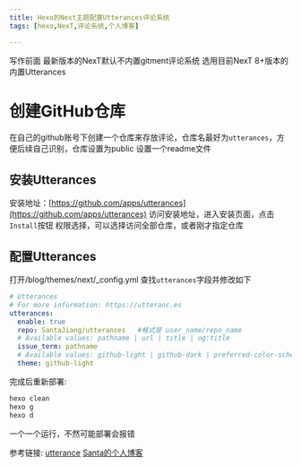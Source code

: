 ```yaml
---
title: Hexo的Next主题配置Utterances评论系统
tags: [hexo,NexT,评论系统,个人博客]

---
```


写作前面
最新版本的NexT默认不内置gitment评论系统
选用目前NexT 8+版本的内置Utterances

# 创建GitHub仓库
在自己的github账号下创建一个仓库来存放评论，仓库名最好为`utterances`，方便后续自己识别，仓库设置为public
设置一个readme文件

## 安装Utterances
安装地址：[https://github.com/apps/utterances](https://github.com/apps/utterances)
访问安装地址，进入安装页面，点击`Install`按钮
权限选择，可以选择访问全部仓库，或者刚才指定仓库

## 配置Utterances
打开/blog/themes/next/_config.yml
查找`utterances`字段并修改如下
```yml
# Utterances
# For more information: https://utteranc.es
utterances:
  enable: true
  repo: SantaJiang/utterances	#格式是 user_name/repo_name
  # Available values: pathname | url | title | og:title
  issue_term: pathname
  # Available values: github-light | github-dark | preferred-color-scheme | github-dark-orange | icy-dark | dark-blue | photon-dark | boxy-light
  theme: github-light
```
完成后重新部署:
```md
hexo clean
hexo g
hexo d
```
一个一个运行，不然可能部署会报错

参考链接:
    [utterance](https://utteranc.es/?installation_id=20644453&setup_action=install)
    [Santa的个人博客](https://santajiang.github.io/2021/08/18/Next%E4%B8%BB%E9%A2%98%E9%85%8D%E7%BD%AEUtterances%E8%AF%84%E8%AE%BA%E7%B3%BB%E7%BB%9F/#more)